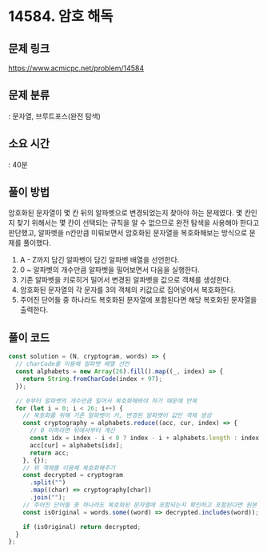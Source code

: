 # 14584. 암호 해독

## 문제 링크

https://www.acmicpc.net/problem/14584

## 문제 분류

: 문자열, 브루트포스(완전 탐색)

## 소요 시간

: 40분

## 풀이 방법

암호화된 문자열이 몇 칸 뒤의 알파벳으로 변경되었는지 찾아야 하는 문제였다. 몇 칸인지 찾기 위해서는 몇 칸이 선택되는 규칙을 알 수 없으므로 완전 탐색을 사용해야 한다고 판단했고, 알파벳을 n칸만큼 미뤄보면서 암호화된 문자열을 복호화해보는 방식으로 문제를 풀이했다.

1. A - Z까지 담긴 알파벳이 담긴 알파벳 배열을 선언한다.
2. 0 ~ 알파벳의 개수만큼 알파벳을 밀어보면서 다음을 실행한다.
3. 기존 알파벳을 키로히거 밀어서 변경된 알파벳을 값으로 객체를 생성한다.
4. 암호화된 문자열의 각 문자를 3의 객체의 키값으로 집어넣어서 복호화한다.
5. 주어진 단어들 중 하나라도 복호화된 문자열에 포함된다면 해당 복호화된 문자열을 출력한다.

## 풀이 코드

```js
const solution = (N, cryptogram, words) => {
  // charCode를 이용해 알파벳 배열 선언
  const alphabets = new Array(26).fill().map((_, index) => {
    return String.fromCharCode(index + 97);
  });

  // 0부터 알파벳의 개수만큼 밀어서 복호화해봐야 하기 때문에 반복
  for (let i = 0; i < 26; i++) {
    // 복호화를 위해 기존 알파벳이 키, 변경된 알파벳이 값인 객체 생성
    const cryptography = alphabets.reduce((acc, cur, index) => {
      // 0 이하라면 뒤에서부터 계산
      const idx = index - i < 0 ? index - i + alphabets.length : index - i;
      acc[cur] = alphabets[idx];
      return acc;
    }, {});
    // 위 객체를 이용해 복호화해주기
    const decrypted = cryptogram
      .split("")
      .map((char) => cryptography[char])
      .join("");
    // 주어진 단어들 중 하나라도 복호화된 문자열에 포함되는지 확인하고 포함된다면 원본 문자열임
    const isOriginal = words.some((word) => decrypted.includes(word));

    if (isOriginal) return decrypted;
  }
};
```

